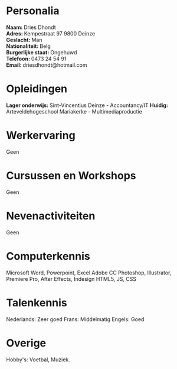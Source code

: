 
<h1>Personalia</h1>
<strong>Naam: </strong>Dries Dhondt<br>
<strong>Adres: </strong>Kempestraat 97 9800 Deinze<br>
<strong>Geslacht: </strong>Man<br>
<strong>Nationaliteit: </strong>Belg<br>
<strong>Burgerlijke staat: </strong>Ongehuwd<br>
<strong>Telefoon: </strong>0473 24 54 91<br>
<strong>Email: </strong>driesdhondt@hotmail.com

<h1>Opleidingen</h1>
<strong>Lager onderwijs: </strong>Sint-Vincentius Deinze - Accountancy/IT 
<strong>Huidig: </strong>Arteveldehogeschool Mariakerke - Multimediaproductie

<h1>Werkervaring</h1>
    Geen

<h1>Cursussen en Workshops</h1>
    Geen
    
<h1>Nevenactiviteiten</h1>
    Geen
    
<h1>Computerkennis</h1>
    Microsoft Word, Powerpoint, Excel
    Adobe CC Photoshop, Illustrator, Premiere Pro, After Effects, Indesign
    HTML5, JS, CSS
    
<h1>Talenkennis</h1>
    Nederlands: Zeer goed
    Frans: Middelmatig
    Engels: Goed
    
<h1>Overige</h1>
    Hobby's: Voetbal, Muziek.
    